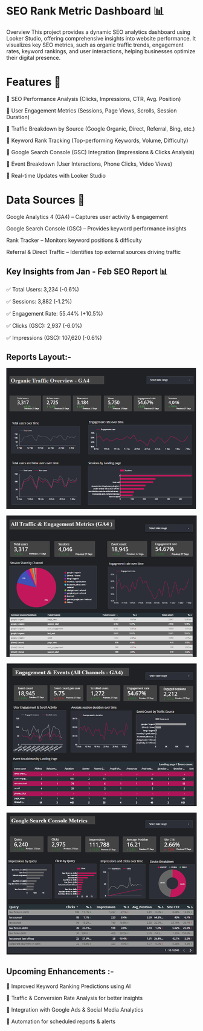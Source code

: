 # SEO Rank Metric Dashboard 📊
Overview
This project provides a dynamic SEO analytics dashboard using Looker Studio, offering comprehensive insights into website performance. It visualizes key SEO metrics, such as organic traffic trends, engagement rates, keyword rankings, and user interactions, helping businesses optimize their digital presence.


# Features 🚀

📌 SEO Performance Analysis (Clicks, Impressions, CTR, Avg. Position)

📌 User Engagement Metrics (Sessions, Page Views, Scrolls, Session Duration)

📌 Traffic Breakdown by Source (Google Organic, Direct, Referral, Bing, etc.)

📌 Keyword Rank Tracking (Top-performing Keywords, Volume, Difficulty)

📌 Google Search Console (GSC) Integration (Impressions & Clicks Analysis)

📌 Event Breakdown (User Interactions, Phone Clicks, Video Views)

📌 Real-time Updates with Looker Studio

# Data Sources 📑

Google Analytics 4 (GA4) – Captures user activity & engagement

Google Search Console (GSC) – Provides keyword performance insights

Rank Tracker – Monitors keyword positions & difficulty

Referral & Direct Traffic – Identifies top external sources driving traffic


## Key Insights from Jan - Feb SEO Report 📊

✅ Total Users: 3,234 (-0.6%)

✅ Sessions: 3,882 (-1.2%)

✅ Engagement Rate: 55.44% (+10.5%)

✅ Clicks (GSC): 2,937 (-6.0%)

✅ Impressions (GSC): 107,620 (-0.6%)

## Reports Layout:-

![SEO Analysis](Screenshot%202025-03-08%20193328.png)



![SEO Analysis](Screenshot%202025-03-08%20193408.png)



![SEO Analysis](Screenshot%202025-03-08%20193424.png)



![SEO Analysis](Screenshot%202025-03-08%20193433.png)







## Upcoming Enhancements :-

🔹 Improved Keyword Ranking Predictions using AI

🔹 Traffic & Conversion Rate Analysis for better insights

🔹 Integration with Google Ads & Social Media Analytics

🔹 Automation for scheduled reports & alerts

